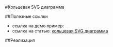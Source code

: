 #Кольцевая SVG диаграмма

##Полезные ссылки
* ссылка на демо пример:
* ссылка на статью:  [кольцевая SVG диаграмма](https://medium.com/@heyoka/scratch-made-svg-donut-pie-charts-in-html5-2c587e935d72)


##Реализация  
